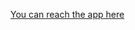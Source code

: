 [You can reach the app here](https://share.streamlit.io/manu-gr/project-deployment---energy-prediction/main/Random_FOrest_Deployment_final.py)
